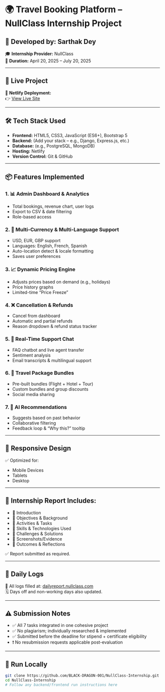 # 🌍 Travel Booking Platform – NullClass Internship Project

## 👋 Developed by: Sarthak Dey  
🎓 **Internship Provider:** NullClass  
📅 **Duration:** April 20, 2025 – July 20, 2025  

---

## 🔗 Live Project

🚀 **Netlify Deployment:**  
👉 [View Live Site](https://app.netlify.com/projects/brilliant-tulumba-f6fa71/deploys/6824ad96651fbd21149154ac)

---

## 🛠 Tech Stack Used

- **Frontend:** HTML5, CSS3, JavaScript (ES6+), Bootstrap 5
- **Backend:** (Add your stack – e.g., Django, Express.js, etc.)
- **Database:** (e.g., PostgreSQL, MongoDB)
- **Hosting:** Netlify
- **Version Control:** Git & GitHub

---

## 📦 Features Implemented

### 1. 📊 Admin Dashboard & Analytics
- Total bookings, revenue chart, user logs
- Export to CSV & date filtering
- Role-based access

### 2. 💱 Multi-Currency & Multi-Language Support
- USD, EUR, GBP support
- Languages: English, French, Spanish
- Auto-location detect & locale formatting
- Saves user preferences

### 3. 📈 Dynamic Pricing Engine
- Adjusts prices based on demand (e.g., holidays)
- Price history graphs
- Limited-time “Price Freeze”

### 4. ❌ Cancellation & Refunds
- Cancel from dashboard
- Automatic and partial refunds
- Reason dropdown & refund status tracker

### 5. 💬 Real-Time Support Chat
- FAQ chatbot and live agent transfer
- Sentiment analysis
- Email transcripts & multilingual support

### 6. 🧳 Travel Package Bundles
- Pre-built bundles (Flight + Hotel + Tour)
- Custom bundles and group discounts
- Social media sharing

### 7. 🤖 AI Recommendations
- Suggests based on past behavior
- Collaborative filtering
- Feedback loop & “Why this?” tooltip

---

## 📱 Responsive Design

✅ Optimized for:
- Mobile Devices  
- Tablets  
- Desktop  

---

## 📝 Internship Report Includes:
- 🔹 Introduction
- 🔹 Objectives & Background
- 🔹 Activities & Tasks
- 🔹 Skills & Technologies Used
- 🔹 Challenges & Solutions
- 🔹 Screenshots/Evidence
- 🔹 Outcomes & Reflections

✅ Report submitted as required.

---

## 📅 Daily Logs

📌 All logs filled at: [dailyreport.nullclass.com](https://dailyreport.nullclass.com)  
🗓️ Days off and non-working days also updated.

---

## ⚠️ Submission Notes

- ✅ All 7 tasks integrated in one cohesive project
- ✅ No plagiarism; individually researched & implemented
- ✅ Submitted before the deadline for stipend + certificate eligibility
- ❗ No resubmission requests applicable post-evaluation

---

## 📂 Run Locally

```bash
git clone https://github.com/BLACK-DRAGON-001/NullClass-Internship.git
cd NullClass-Internship
# Follow any backend/frontend run instructions here
